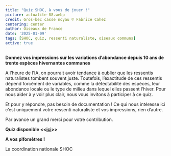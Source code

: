 ```yaml
---
title: "Quiz SHOC, à vous de jouer !"
picture: actualite-88.webp
credit: Gros-bec casse noyau © Fabrice Cahez
centering: center
author: Oiseaux de France
date: '2025-01-09'
tags: [SHOC, quiz, ressenti naturaliste, oiseaux communs]
active: true
---
```


**Donnez vos impressions sur les variations d’abondance depuis 10 ans de trente espèces hivernantes communes**

A l’heure de l’IA, on pourrait avoir tendance à oublier que les ressentis naturalistes tombent souvent juste. Toutefois, l’exactitude de ces ressentis dépend forcément de variables, comme la détectabilité des espèces, leur abondance locale ou le type de milieu dans lequel elles passent l’hiver. Pour nous aider à y voir plus clair, nous vous invitons à participer à ce quiz.

Et pour y répondre, pas besoin de documentation ! Ce qui nous intéresse ici c’est uniquement votre ressenti naturaliste et vos impressions, rien d’autre.

Par avance un grand merci pour votre contribution.

**Quiz disponible <<[ici](https://docs.google.com/forms/d/e/1FAIpQLSe34OmLF-5tgPPFlTeR4RpmOS2ZYQnn9OmjQuEfeksq4frbcw/viewform?usp=dialog)>>**

**A vos pifomètres !**

La coordination nationale SHOC


